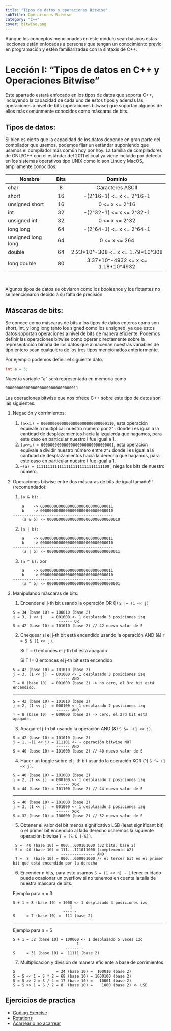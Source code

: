 ```yaml
---
title: "Tipos de datos y operaciones Bitwise"
subTitle: Operaciones Bitwise
category: "C++"
cover: bitwise.png
---
```


Aunque los conceptos mencionados en este módulo sean básicos estas lecciones están enfocadas a personas que tengan un conocimiento previo en programación y estén familiarizadas con la sintaxis de C++.

# Lección I: “Tipos de datos en C++ y Operaciones Bitwise”

Este apartado estará enfocado en los tipos de datos que soporta C++, incluyendo la capacidad de cada uno de estos tipos y además las operaciones a nivel de bits (operaciones bitwise) que soportan algunos de ellos más comúnmente conocidos como máscaras de bits.

## Tipos de datos:

Si bien es cierto que la capacidad de los datos depende en gran parte del compilador que usemos, podemos fijar un estándar suponiendo que usamos el compilador más común hoy por hoy. La familia de compiladores de GNU/G++ con el estándar del 2011 el cual ya viene incluido por defecto en los sistemas operativos tipo UNIX como lo son Linux y MacOS, ampliamente conocidos.

<center>

| Nombre             | Bits |               Dominio                |
| ------------------ | :--: | :----------------------------------: |
| char               |  8   |           Caracteres ASCII           |
| short              |  16  |       -(2^16-1) <= x <= 2^16-1       |
| unsigned short     |  16  |            0 <= x <= 2^16            |
| int                |  32  |       -(2^32-1) <= x <= 2^32-1       |
| unsigned int       |  32  |            0 <= x <= 2^32            |
| long long          |  64  |       -(2^64-1) <= x <= 2^64-1       |
| unsigned long long |  64  |            0 <= x <= 264             |
| double             |  64  |  2.23\*10^-308 <= x <= 1.79\*10^308  |
| long double        |  80  | 3.37\*10^-4932 <= x <= 1.18\*10^4932 |

</center>
</br>

Algunos tipos de datos se obviaron como los booleanos y los flotantes no se mencionaron debido a su falta de precisión.

## Máscaras de bits:

Se conoce como máscaras de bits a los tipos de datos enteros como son short, int, y long long tanto los signed como los unsigned, ya que estos datos soportan operaciones a nivel de bits de manera eficiente. Podemos definir las operaciones bitwise como operar directamente sobre la representación binaria de los datos que almacenan nuestras variables de tipo entero sean cualquiera de los tres tipos mencionados anteriormente.

Por ejemplo podemos definir el siguiente dato.

```C
int a = 3;
```

Nuestra variable “a” será representada en memoria como

```asm
00000000000000000000000000000011
```

Las operaciones bitwise que nos ofrece C++ sobre este tipo de datos son las siguientes:

1.  Negación y corrimientos:

    1.  `(a<<i) = 00000000000000000000000000000110`, esta operación equivale a multiplicar nuestro número por `2^i` donde i es igual a la cantidad de desplazamientos hacia la izquierda que hagamos, para este caso en particular nuestro i fue igual a 1.
    2.  `(a>>i) = 00000000000000000000000000000001`, esta operación equivale a dividir nuestro número entre `2^i` donde i es igual a la cantidad de desplazamientos hacia la derecha que hagamos, para este caso en particular nuestro i fue igual a 1.
    3.  `~(a) = 11111111111111111111111111111100` , niega los bits de nuestro número.

2.  Operaciones bitwise entre dos máscaras de bits de igual tamaño!!! (recomendado):

    1.  `(a & b):`

    ```
        a    -> 00000000000000000000000000000011
        b    -> 00000000000000000000000000000010
    --------------------------------------------
        (a & b) -> 00000000000000000000000000000010
    ```

    2.  `(a | b):`

    ```
        a    -> 00000000000000000000000000000011
        b    -> 00000000000000000000000000000010
    --------------------------------------------
        (a | b) -> 00000000000000000000000000000011
    ```

    3.  `(a ^ b):` xor

    ```
        a    -> 00000000000000000000000000000011
        b    -> 00000000000000000000000000000010
    --------------------------------------------
        (a ^ b) -> 00000000000000000000000000000001
    ```

3.  Manipulando máscaras de bits:

    1.  Encender el j-th bit usando la operación OR (|) `S |= (1 << j)`

    ```
    S = 34 (base 10) = 100010 (base 2)
    j = 3, 1 << j    = 001000 <- 1 desplazado 3 posiciones izq
                        ------ OR
    S = 42 (base 10) = 101010 (base 2) // 42 nuevo valor de S
    ```

    2.  Chequear si el j-th bit está encendido usando la operación AND (&) `T = S & (1 << j)`.

        Si T = 0 entonces el j-th bit está apagado

        Si T != 0 entonces el j-th bit está encendido

    ```
    S = 42 (base 10) = 101010 (base 2)
    j = 3, (1 << j)  = 001000 <- 1 desplazado 3 posiciones izq
                       ------ AND
    T = 8 (base 10)  = 001000 (base 2) -> no cero, el 3rd bit está encendido.
    ```

    ***

    ```
    S = 42 (base 10) = 101010 (base 2)
    j = 2, (1 << j)  = 000100 <- 1 desplazado 2 posiciones izq
                       ------ AND
    T = 8 (base 10)  = 000000 (base 2) -> cero, el 2rd bit está apagado.
    ```

    3.  Apagar el j-th bit usando la operación AND (&) `S &= ~(1 << j)`.

    ```
    S = 42 (base 10) = 101010 (base 2)
    j = 1, ~(1 << j) = 111101 <- ~ operación bitwise NOT
                       ------ AND
    S = 40 (base 10) = 101000 (base 2) // 40 nuevo valor de S
    ```

    4.  Hacer un toggle sobre el j-th bit usando la operación XOR (^) `S ^= (1 << j)`.

    ```
    S = 40 (base 10) = 101000 (base 2)
    j = 2, (1 << j)  = 000100 <- 1 desplazado 2 posiciones izq
                       ------ XOR
    S = 44 (base 10) = 101100 (base 2) // 44 nuevo valor de S
    ```

    ***

    ```
    S = 40 (base 10) = 101000 (base 2)
    j = 3, (1 << j)  = 001000 <- 1 desplazado 3 posiciones izq
                       ------ XOR
    S = 32 (base 10) = 100000 (base 2) // 32 nuevo valor de S
    ```

    5.  Obtener el valor del bit menos significativo LSB (least significant bit) o el primer bit encendido al lado derecho usaremos la siguiente operación bitwise `T = (S & (-S))`.

    ```
     S =  40 (base 10) = 000...000101000 (32 bits, base 2)
    -S = -40 (base 10) = 111...111011000 (complemento A2)
                         --------------- AND
     T =  8  (base 10) = 000...000001000 // el tercer bit es el primer bit que está encendido por la derecha
    ```

    6.  Encender n bits, para esto usamos `S = (1 << n) - 1` tener cuidado puede ocasionar un overflow si no tenemos en cuenta la talla de nuestra máscara de bits.

    Ejemplo para n = 3

    ```
    S + 1 = 8 (base 10) = 1000 <- 1 desplazado 3 posiciones izq
                             1
                          ---- -
    S     = 7 (base 10) =  111 (base 2)
    ```

    ***

    Ejemplo para n = 5

    ```
    S + 1 = 32 (base 10) = 100000 <- 1 desplazado 5 veces izq
                                1
                           ------ -
    S     = 31 (base 10) =  11111 (base 2)
    ```

    7.  Multiplicación y división de manera eficiente a base de corrimientos

    ```
    S                  = 34 (base 10) =  100010 (base 2)
    S = S << 1 = S * 2 = 68 (base 10) = 1000100 (base 2)
    S = S >> 2 = S / 4 = 17 (base 10) =   10001 (base 2)
    S = S >> 1 = S / 2 = 8  (base 10) =    1000 (base 2) <- LSB
    ```

## Ejercicios de practica

- [Coding Exercise](http://coj.uci.cu/24h/problem.xhtml?pid=3796)
- [Rotations](http://coj.uci.cu/24h/problem.xhtml?pid=3804)
- [Acarrear o no acarrear](https://www.urionlinejudge.com.br/judge/es/problems/view/1026)
